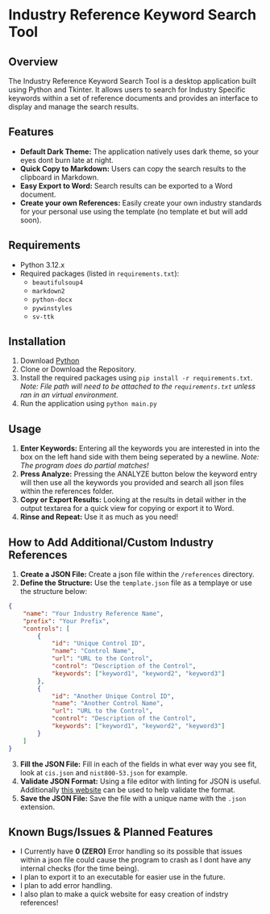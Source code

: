 # Industry Reference Keyword Search Tool

## Overview
The Industry Reference Keyword Search Tool is a desktop application built using Python and Tkinter. It allows users to search for Industry Specific keywords within a set of reference documents and provides an interface to display and manage the search results.

## Features
- **Default Dark Theme:** The application natively uses dark theme, so your eyes dont burn late at night.
- **Quick Copy to Markdown:** Users can copy the search results to the clipboard in Markdown.
- **Easy Export to Word:** Search results can be exported to a Word document.
- **Create your own References:** Easily create your own industry standards for your personal use using the template (no template et but will add soon).

## Requirements
- Python 3.12.x
- Required packages (listed in `requirements.txt`):
  - `beautifulsoup4`
  - `markdown2`
  - `python-docx`
  - `pywinstyles`
  - `sv-ttk`

## Installation
1. Download [Python](https://www.python.org/downloads/)
2. Clone or Download the Repository.
3. Install the required packages using `pip install -r requirements.txt`. *Note: File path will need to be attached to the `requirements.txt` unless ran in an virtual environment.*
4. Run the application using `python main.py`

## Usage
1. **Enter Keywords:** Entering all the keywords you are interested in into the box on the left hand side with them being seperated by a newline. *Note: The program does do partial matches!*
2. **Press Analyze:** Pressing the ANALYZE button below the keyword entry will then use all the keywords you provided and search all json files within the references folder.
3. **Copy or Export Results:** Looking at the results in detail wither in the output textarea for a quick view for copying or export it to Word.
4. **Rinse and Repeat:** Use it as much as you need!

## How to Add Additional/Custom Industry References
1. **Create a JSON File:** Create a json file within the `/references` directory.
2. **Define the Structure:** Use the `template.json` file as a templaye or use the structure below:
```json
{
    "name": "Your Industry Reference Name",
    "prefix": "Your Prefix",
    "controls": [
        {
            "id": "Unique Control ID",
            "name": "Control Name",
            "url": "URL to the Control",
            "control": "Description of the Control",
            "keywords": ["keyword1", "keyword2", "keyword3"]
        },
        {
            "id": "Another Unique Control ID",
            "name": "Another Control Name",
            "url": "URL to the Control",
            "control": "Description of the Control",
            "keywords": ["keyword1", "keyword2", "keyword3"]
        }
    ]
}
```
3. **Fill the JSON File:** Fill in each of the fields in what ever way you see fit, look at `cis.json` and `nist800-53.json` for example.
4. **Validate JSON Format:** Using a file editor with linting for JSON is useful. Additionally [this website](https://jsonpathfinder.com/) can be used to help validate the format.
5. **Save the JSON File:** Save the file with a unique name with the `.json` extension.  

## Known Bugs/Issues & Planned Features
- I Currently have **0 (ZERO)** Error handling so its possible that issues within a json file could cause the program to crash as I dont have any internal checks (for the time being).
- I plan to export it to an executable for easier use in the future.
- I plan to add error handling.
- I also plan to make a quick website for easy creation of indstry references!
